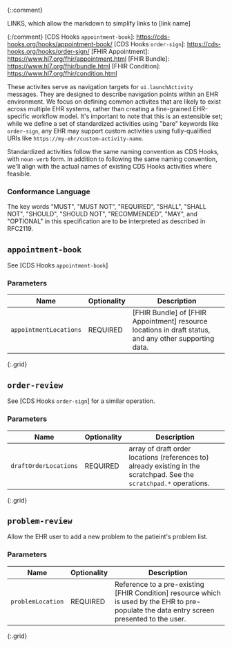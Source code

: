 {::comment}

  LINKS, which allow the markdown to simplify links to [link name]

{:/comment}
[CDS Hooks `appointment-book`]: https://cds-hooks.org/hooks/appointment-book/
[CDS Hooks `order-sign`]: https://cds-hooks.org/hooks/order-sign/
[FHIR Appointment]: https://www.hl7.org/fhir/appointment.html
[FHIR Bundle]: https://www.hl7.org/fhir/bundle.html
[FHIR Condition]: https://www.hl7.org/fhir/condition.html

These activites serve as navigation targets for `ui.launchActivity` messages.
They are designed to describe navigation points within an EHR environment. We
focus on defining common activites that are likely to exist across multiple EHR
systems, rather than creating a fine-grained EHR-specific workflow model. It's
important to note that this is an extensible set; while we define a set of
standardized activities using "bare" keywords like `order-sign`, any EHR may
support custom activities using fully-qualified URIs like
`https://my-ehr/custom-activity-name`.

Standardized activities follow the same naming convention as CDS Hooks, with
`noun-verb` form. In addition to following the same naming convention, we'll
align with the actual names of existing CDS Hooks activities where feasible.

### Conformance Language
The key words "MUST", "MUST NOT", "REQUIRED", "SHALL", "SHALL NOT", "SHOULD",
"SHOULD NOT", "RECOMMENDED", "MAY", and "OPTIONAL" in this specification are to
be interpreted as described in RFC2119.


## `appointment-book`
See [CDS Hooks `appointment-book`]

### Parameters
| Name                   | Optionality | Description |
| ---------------------- | ----------- | ----------- |
| `appointmentLocations` | REQUIRED    | [FHIR Bundle] of [FHIR Appointment] resource locations in draft status, and any other supporting data. |
{:.grid}


## `order-review`
See [CDS Hooks `order-sign`] for a similar operation.

### Parameters
| Name                  | Optionality | Description |
| --------------------- | ----------- | ----------- |
| `draftOrderLocations` | REQUIRED    | array of draft order locations (references to) already existing in the scratchpad. See the `scratchpad.*` operations. |
{:.grid}


## `problem-review`
Allow the EHR user to add a new problem to the patieint's problem list.

### Parameters
| Name              | Optionality | Description |
| ----------------- | ----------- | ----------- |
| `problemLocation` | REQUIRED    | Reference to a pre-existing [FHIR Condition] resource which is used by the EHR to pre-populate the data entry screen presented to the user. |
{:.grid}
